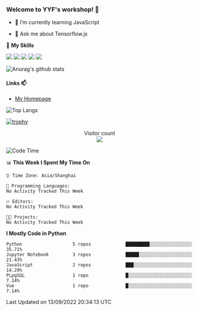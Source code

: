 ### Welcome to YYF's workshop! 👋

<!--
**YifeiYang210/YifeiYang210** is a ✨ _special_ ✨ repository because its `README.md` (this file) appears on your GitHub profile.

Here are some ideas to get you started:

- 🔭 I’m currently working on ...
- 🌱 I’m currently learning ...
- 👯 I’m looking to collaborate on ...
- 🤔 I’m looking for help with ...
- 💬 Ask me about ...
- 📫 How to reach me: ...
- 😄 Pronouns: ...
- ⚡ Fun fact: ...
-->

- 🌱 I’m currently learning JavaScript

- 💬 Ask me about Tensorflow.js

🌟 **My Skills**
<!-- [![](https://img.shields.io/badge/{徽标标题}-{徽标内容}-{徽标颜色}.svg)]({linkUrl}) -->

![](https://img.shields.io/badge/-Python-3f7fbd?logo=Python&logoColor=fff)
![](https://img.shields.io/badge/-DeepLearning-3f7fbd?logo=Pandas&logoColor=fff)
![](https://img.shields.io/badge/-Wechat-3f7fbd?logo=Wechat&logoColor=fff)
![](https://img.shields.io/badge/-C%2B%2B-3f7fbd?logo=C%2B%2B&logoColor=fff)
![](https://img.shields.io/badge/-JavaScript-3f7fbd?logo=JavaScript&logoColor=fff)

![Anurag's github stats](https://github-readme-stats.vercel.app/api?username=YifeiYang210&theme=maroongold)



#### Links 📫

* [My Homepage](https://YifeiYang210.github.io/blog/)

![Top Langs](https://github-readme-stats.vercel.app/api/top-langs/?username=YifeiYang210&hide=roff,c)

[![trophy](https://github-profile-trophy.vercel.app/?username=YifeiYang210&theme=dracula&row=2&column=3)](https://github.com/ryo-ma/github-profile-trophy)

<p align="center"> 
  Visitor count<br>
  <img src="https://profile-counter.glitch.me/YifeiYang210/count.svg" />
</p>

<!--START_SECTION:waka-->
![Code Time](http://img.shields.io/badge/Code%20Time-1%2C129%20hrs%2059%20mins-blue)

📊 **This Week I Spent My Time On** 

```text
⌚︎ Time Zone: Asia/Shanghai

💬 Programming Languages: 
No Activity Tracked This Week

🔥 Editors: 
No Activity Tracked This Week

🐱‍💻 Projects: 
No Activity Tracked This Week

```

**I Mostly Code in Python** 

```text
Python                   5 repos             █████████░░░░░░░░░░░░░░░░   35.71% 
Jupyter Notebook         3 repos             █████░░░░░░░░░░░░░░░░░░░░   21.43% 
JavaScript               2 repos             ███░░░░░░░░░░░░░░░░░░░░░░   14.29% 
PLpgSQL                  1 repo              █░░░░░░░░░░░░░░░░░░░░░░░░   7.14% 
Vue                      1 repo              █░░░░░░░░░░░░░░░░░░░░░░░░   7.14%

```



 Last Updated on 13/09/2022 20:34:13 UTC
<!--END_SECTION:waka-->


